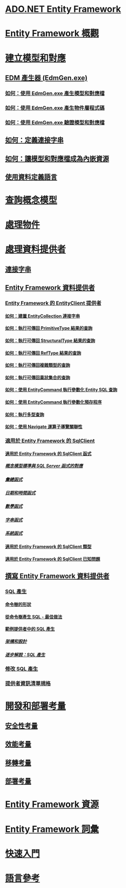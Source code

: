 # [ADO.NET Entity Framework](index.md)
# [Entity Framework 概觀](overview.md)
# [建立模型和對應](modeling-and-mapping.md)
## [EDM 產生器 (EdmGen.exe)](edm-generator-edmgen-exe.md)
### [如何：使用 EdmGen.exe 產生模型和對應檔](how-to-use-edmgen-exe-to-generate-the-model-and-mapping-files.md)
### [如何：使用 EdmGen.exe 產生物件層程式碼](how-to-use-edmgen-exe-to-generate-object-layer-code.md)
### [如何：使用 EdmGen.exe 驗證模型和對應檔](how-to-use-edmgen-exe-to-validate-model-and-mapping-files.md)
## [如何：定義連接字串](how-to-define-the-connection-string.md)
## [如何：讓模型和對應檔成為內嵌資源](how-to-make-model-and-mapping-files-embedded-resources.md)
## [使用資料定義語言](working-with-data-definition-language.md)
# [查詢概念模型](querying-a-conceptual-model.md)
# [處理物件](working-with-objects.md)
# [處理資料提供者](working-with-data-providers.md)
## [連接字串](connection-strings.md)
## [Entity Framework 資料提供者](data-providers.md)
### [Entity Framework 的 EntityClient 提供者](entityclient-provider-for-the-entity-framework.md)
#### [如何：建置 EntityCollection 連接字串](how-to-build-an-entityconnection-connection-string.md)
#### [如何：執行可傳回 PrimitiveType 結果的查詢](how-to-execute-a-query-that-returns-primitivetype-results.md)
#### [如何：執行可傳回 StructuralType 結果的查詢](how-to-execute-a-query-that-returns-structuraltype-results.md)
#### [如何：執行可傳回 RefType 結果的查詢](how-to-execute-a-query-that-returns-reftype-results.md)
#### [如何：執行可傳回複雜類型的查詢](how-to-execute-a-query-that-returns-complex-types.md)
#### [如何：執行可傳回巢狀集合的查詢](how-to-execute-a-query-that-returns-nested-collections.md)
#### [如何：使用 EntityCommand 執行參數化 Entity SQL 查詢](how-to-execute-a-parameterized-entity-sql-query-using-entitycommand.md)
#### [如何：使用 EntityCommand 執行參數化預存程序](how-to-execute-a-parameterized-stored-procedure-using-entitycommand.md)
#### [如何：執行多型查詢](how-to-execute-a-polymorphic-query.md)
#### [如何：使用 Navigate 運算子導覽關聯性 ](how-to-navigate-relationships-with-the-navigate-operator.md)
### [適用於 Entity Framework 的 SqlClient](sqlclient-for-the-entity-framework.md)
#### [適用於 Entity Framework 的 SqlClient 函式](sqlclient-for-ef-functions.md)
##### [概念模型標準與 SQL Server 函式的對應](conceptual-model-canonical-to-sql-server-functions-mapping.md)
##### [彙總函式](aggregate-functions-sqlclient-for-entity-framework.md)
##### [日期和時間函式](date-and-time-functions.md)
##### [數學函式](mathematical-functions.md)
##### [字串函式](string-functions.md)
##### [系統函式](system-functions.md)
#### [適用於 Entity Framework 的 SqlClient 類型](sqlclient-for-ef-types.md)
#### [適用於 Entity Framework 的 SqlClient 已知問題](known-issues-in-sqlclient-for-entity-framework.md)
## [撰寫 Entity Framework 資料提供者](writing-an-ef-data-provider.md)
### [SQL 產生](sql-generation.md)
#### [命令樹的形狀](the-shape-of-the-command-trees.md)
#### [從命令樹產生 SQL - 最佳做法](generating-sql-from-command-trees-best-practices.md)
#### [範例提供者中的 SQL 產生](sql-generation-in-the-sample-provider.md)
##### [架構和設計](architecture-and-design.md)
##### [逐步解說：SQL 產生](walkthrough-sql-generation.md)
### [修改 SQL 產生](modification-sql-generation.md)
### [提供者資訊清單規格](provider-manifest-specification.md)
# [開發和部署考量](development-and-deployment-considerations.md)
## [安全性考量](security-considerations.md)
## [效能考量](performance-considerations.md)
## [移轉考量](migration-considerations.md)
## [部署考量](deployment-considerations.md)
# [Entity Framework 資源](resources.md)
# [Entity Framework 詞彙](terminology.md)
# [快速入門](getting-started.md)
# [語言參考](language-reference/)
